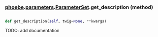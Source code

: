 ### [phoebe](phoebe.md).[parameters](phoebe.parameters.md).[ParameterSet](phoebe.parameters.ParameterSet.md).get_description (method)


```py

def get_description(self, twig=None, **kwargs)

```



TODO: add documentation

